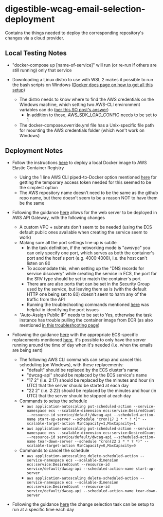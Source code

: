 # digestible-wcag-email-selection-deployment

Contains the things needed to deploy the corresponding repository's changes via a cloud provider.

## Local Testing Notes

- "docker-compose up [name-of-service]" will run (or re-run if others are still running) only that service

- Downloading a Linux distro to use with WSL 2 makes it possible to run the bash scripts on Windows ([Docker docs page on how to get all this setup](https://docs.docker.com/docker-for-windows/wsl/))
  - The distro needs to know where to find the AWS credentials on the Windows machine, which setting two AWS-CLI environment variables can do ([per this SO post's answer](https://stackoverflow.com/questions/52238512/how-to-access-aws-config-file-from-wsl-windows-subsystem-for-linux))
    - In addition to those, AWS_SDK_LOAD_CONFIG needs to be set to 1
  - The docker-compose.override.yml file has a Unix-specific file path for mounting the AWS credentials folder (which won't work on Windows)

## Deployment Notes

- Follow the instructions [here](https://docs.aws.amazon.com/AmazonECR/latest/userguide/docker-push-ecr-image.html) to deploy a local Docker image to AWS Elastic Container Registry

  - Using the 1 line AWS CLI piped-to-Docker option mentioned [here](https://docs.aws.amazon.com/AmazonECR/latest/userguide/Registries.html#registry-auth-token) for getting the temporary access token needed for this seemed to be the simplest option
  - The AWS repository name doesn't need to be the same as the github repo name, but there doesn't seem to be a reason NOT to have them be the same

- Following the guidance [here](https://aws.amazon.com/blogs/architecture/field-notes-integrating-http-apis-with-aws-cloud-map-and-amazon-ecs-services/) allows for the web server to be deployed in AWS API Gateway, with the following changes

  - A custom VPC + subnets don't seem to be needed (using the ECS default public ones available when creating the service seem to work)
  - Making sure all the port settings line up is subtle
    - In the task definition, if the networking mode is "awsvpc" you can only specify one port, which serves as both the container's port and the host's port (e.g. 4000:4000), i.e. the host can't listen on 80
    - To accomodate this, when setting up the "DNS records for service discovery" while creating the service in ECS, the port for the SRV type should be set to match the container's port
    - There are are also ports that can be set in the Security Group used by the service, but leaving them as is (with the default HTTP one being set to 80) doesn't seem to harm any of the traffic from the API
    - Running the troubleshooting commands mentioned [here](https://docs.aws.amazon.com/AmazonECS/latest/developerguide/create-service-discovery.html#create-service-discovery-verify) was helpful in identifying the port issues
  - "Auto-Assign Public IP" needs to be set to Yes, otherwise the task instance has trouble pulling the container image from ECR (as also mentioned [in this troubleshooting page](https://aws.amazon.com/premiumsupport/knowledge-center/ecs-pull-container-api-error-ecr/))

- Following the guidance [here](https://docs.aws.amazon.com/autoscaling/application/userguide/application-auto-scaling-scheduled-scaling.html) with the appropriate ECS-specific replacements mentioned [here](https://docs.aws.amazon.com/AWSCloudFormation/latest/UserGuide/aws-resource-applicationautoscaling-scalabletarget.html), it's possible to only have the server running around the time of day when it's needed (i.e. when the emails are being sent)

  - The following AWS CLI commands can setup and cancel this scheduling (on Windows), with these replacements:
    - "default" should be replaced by the ECS cluster's name
    - "dwcag-api" should be replaced by the ECS service's name
    - "17 2" (i.e. 2:17) should be replaced by the minutes and hour (in UTC) that the server should be started at each day
    - "22 2" (i.e. 2:22) should be replaced by the minutes and hour (in UTC) that the server should be stopped at each day
  - Commands to setup the schedule
    - `aws application-autoscaling put-scheduled-action --service-namespace ecs --scalable-dimension ecs:service:DesiredCount --resource-id service/default/dwcag-api --scheduled-action-name start-up-server --schedule "cron(17 2 * * ? *)" --scalable-target-action MinCapacity=1,MaxCapacity=1`
    - `aws application-autoscaling put-scheduled-action --service-namespace ecs --scalable-dimension ecs:service:DesiredCount --resource-id service/default/dwcag-api --scheduled-action-name tear-down-server --schedule "cron(22 2 * * ? *)" --scalable-target-action MinCapacity=0,MaxCapacity=0`
  - Commands to cancel the schedule
    - `aws application-autoscaling delete-scheduled-action --service-namespace ecs --scalable-dimension ecs:service:DesiredCount --resource-id service/default/dwcag-api --scheduled-action-name start-up-server`
    - `aws application-autoscaling delete-scheduled-action --service-namespace ecs --scalable-dimension ecs:service:DesiredCount --resource-id service/default/dwcag-api --scheduled-action-name tear-down-server`

- Following the guidance [here](https://docs.aws.amazon.com/AmazonECS/latest/developerguide/scheduled_tasks.html) the change selection task can be setup to run at a specific time each day
